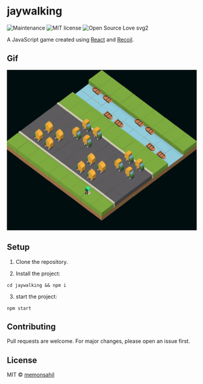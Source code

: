 # jaywalking

![Maintenance](https://img.shields.io/badge/Maintained%3F-no-red.svg)
![MIT license](https://img.shields.io/badge/License-MIT-blue.svg)
![Open Source Love svg2](https://badges.frapsoft.com/os/v2/open-source.svg?v=103)

A JavaScript game created using [React](https://reactnative.dev) and [Recoil](https://recoiljs.org).

## Gif

<img src="./screenshots/Jaywalking.gif" alt="Jaywalking" style="height: 425px; width: 1025px;"/>

## Setup

1. Clone the repository.

2. Install the project:

```
cd jaywalking && npm i
```

3. start the project:

```
npm start
```

## Contributing

Pull requests are welcome. For major changes, please open an issue first.

## License

MIT &copy; [memonsahil](https://github.com/memonsahil)
